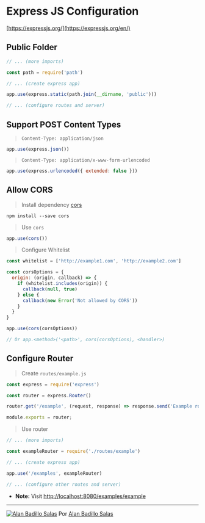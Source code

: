 # Express JS Configuration

[https://expressjs.org/](https://expressjs.org/en/)

## Public Folder

```js
// ... (more imports)

const path = require('path')

// ... (create express app)

app.use(express.static(path.join(__dirname, 'public')))

// ... (configure routes and server)
```

## Support POST Content Types

> `Content-Type: application/json`

```js
app.use(express.json())
```

> `Content-Type: application/x-www-form-urlencoded`

```js
app.use(express.urlencoded({ extended: false }))
```

## Allow CORS

> Install dependency [cors](https://www.npmjs.com/package/cors)

	npm install --save cors

> Use `cors`

```js
app.use(cors())
```

> Configure Whitelist

```js
const whitelist = ['http://example1.com', 'http://example2.com']

const corsOptions = {
  origin: (origin, callback) => {
    if (whitelist.includes(origin)) {
      callback(null, true)
    } else {
      callback(new Error('Not allowed by CORS'))
    }
  }
}

app.use(cors(corsOptions))

// Or app.<method>('<path>', cors(corsOptions), <handler>)
```

## Configure Router

> Create `routes/example.js`

```js
const express = require('express')

const router = express.Router()

router.get('/example', (request, response) => response.send('Example route'));

module.exports = router;
```

> Use router

```js
// ... (more imports)

const exampleRouter = require('./routes/example')

// ... (create express app)

app.use('/examples', exampleRouter)

// ... (configure other routes and server)
```

* **Note:** Visit [http://localhost:8080/examples/example](http://localhost:8080/examples/example)

---

[![Alan Badillo Salas](https://avatars.githubusercontent.com/u/79223578?s=40&v=4 "Alan Badillo Salas")](https://github.com/dragonnomada) Por [Alan Badillo Salas](https://github.com/dragonnomada)